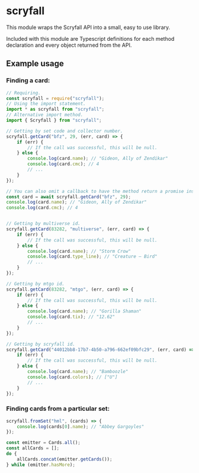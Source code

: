 # scryfall

This module wraps the Scryfall API into a small, easy to use library.

Included with this module are Typescript definitions for each method declaration and every object returned from the API.

## Example usage

### Finding a card:

```javascript
// Requiring.
const scryfall = require("scryfall");
// Using the import statement.
import * as scryfall from "scryfall";
// Alternative import method.
import { Scryfall } from "scryfall";

// Getting by set code and collector number.
scryfall.getCard("bfz", 29, (err, card) => {
    if (err) {
        // If the call was successful, this will be null.
    } else {
        console.log(card.name); // "Gideon, Ally of Zendikar"
        console.log(card.cmc); // 4
        // ...
    }
});

// You can also omit a callback to have the method return a promise instead.
const card = await scryfall.getCard("bfz", 29);
console.log(card.name); // "Gideon, Ally of Zendikar"
console.log(card.cmc); // 4


// Getting by multiverse id.
scryfall.getCard(83282, "multiverse", (err, card) => {
    if (err) {
        // If the call was successful, this will be null.
    } else {
        console.log(card.name); // "Storm Crow"
        console.log(card.type_line); // "Creature — Bird"
        // ...
    }
});

// Getting by mtgo id.
scryfall.getCard(83282, "mtgo", (err, card) => {
    if (err) {
        // If the call was successful, this will be null.
    } else {
        console.log(card.name); // "Gorilla Shaman"
        console.log(card.tix); // "12.62"
        // ...
    }
});

// Getting by scryfall id.
scryfall.getCard("44012bb8-17b7-4b50-a796-662ef09bfc29", (err, card) => {
    if (err) {
        // If the call was successful, this will be null.
    } else {
        console.log(card.name); // "Bamboozle"
        console.log(card.colors); // ["U"]
        // ...
    }
});
```

### Finding cards from a particular set:

```javascript
scryfall.fromSet("hml", (cards) => {
    console.log(cards[0].name); // "Abbey Gargoyles"
});
```

```javascript
const emitter = Cards.all();
const allCards = [];
do {
    allCards.concat(emitter.getCards());
} while (emitter.hasMore);
```